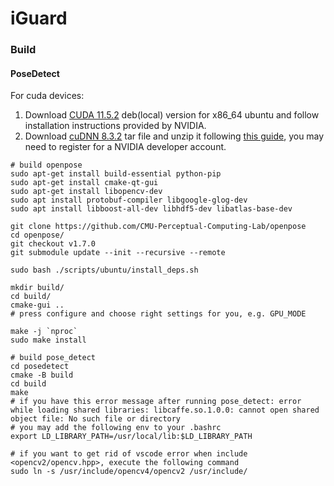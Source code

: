 # iGuard



### Build

#### PoseDetect

For cuda devices:

1. Download [CUDA 11.5.2](https://developer.nvidia.com/cuda-11-5-2-download-archive) deb(local) version for x86_64 ubuntu and follow installation instructions provided by NVIDIA.
2. Download [cuDNN 8.3.2](https://developer.nvidia.com/cudnn) tar file and unzip it following [this guide](https://docs.nvidia.com/deeplearning/cudnn/install-guide/index.html), you may need to register for a NVIDIA developer account.

```shell
# build openpose
sudo apt-get install build-essential python-pip
sudo apt-get install cmake-qt-gui
sudo apt-get install libopencv-dev
sudo apt install protobuf-compiler libgoogle-glog-dev
sudo apt install libboost-all-dev libhdf5-dev libatlas-base-dev

git clone https://github.com/CMU-Perceptual-Computing-Lab/openpose
cd openpose/
git checkout v1.7.0
git submodule update --init --recursive --remote

sudo bash ./scripts/ubuntu/install_deps.sh

mkdir build/
cd build/
cmake-gui ..
# press configure and choose right settings for you, e.g. GPU_MODE

make -j `nproc`
sudo make install

# build pose_detect
cd posedetect
cmake -B build
cd build
make
# if you have this error message after running pose_detect: error while loading shared libraries: libcaffe.so.1.0.0: cannot open shared object file: No such file or directory
# you may add the following env to your .bashrc
export LD_LIBRARY_PATH=/usr/local/lib:$LD_LIBRARY_PATH

# if you want to get rid of vscode error when include <opencv2/opencv.hpp>, execute the following command
sudo ln -s /usr/include/opencv4/opencv2 /usr/include/
```

